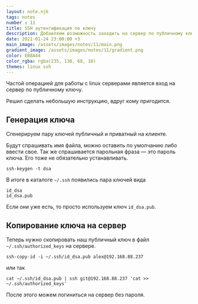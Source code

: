 ```yaml
---
layout: note.njk
tags: notes
number : 11
title: SSH аутентификация по ключу
description: Добавляем возможность заходить на сервер по публичному ключу
date: 2021-01-24 23:00:00 +3
main_image: /assets/images/notes/11/main.png
gradient_image: /assets/images/notes/11/gradient.png
color: EB8A44
color_rgba: rgba(235, 138, 68, 10)
themes: linux ssh
---
```


Частой операцией для работы с linux серверами является вход на сервер по публичному ключу.

Решил сделать небольшую инструкцию, вдруг кому пригодится.

## Генерация ключа

Сгенерируем пару ключей публичный и приватный на клиенте.

Будут спрашивать имя файла, можно оставить по умолчанию либо ввести свое. Так же спрашивается парольная фраза — это пароль ключа.
Его тоже не обязательно устанавливать.

```shell
ssh-keygen -t dsa
```

В итоге в каталоге `~/.ssh` появились пара ключей вида

```shell
id_dsa
id_dsa.pub
```

Если они уже есть, то просто используем ключ `id_dsa.pub`.

## Копирование ключа на сервер

Теперь нужно скопировать наш публичный ключ в файл `~/.ssh/authorized_keys` на сервере.


```shell
ssh-copy-id -i ~/.ssh/id_dsa.pub alex@192.168.88.237
```
или так

```shell
cat ~/.ssh/id_dsa.pub | ssh git@192.168.88.237 'cat >> ~/.ssh/authorized_keys'
```

После этого можем логиниться на сервер без пароля.